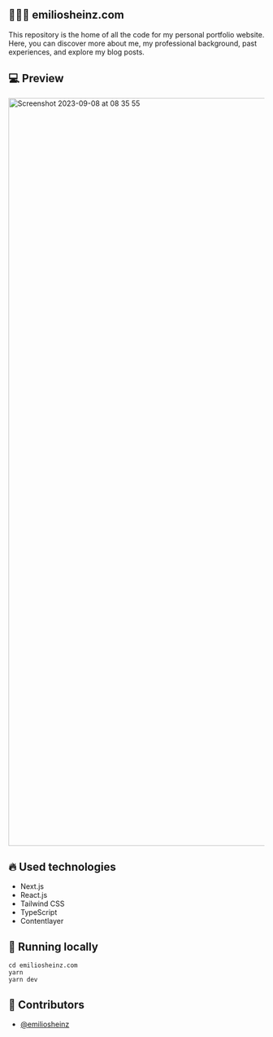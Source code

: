 ## 🧙🏼‍♂️ emiliosheinz.com
This repository is the home of all the code for my personal portfolio website. Here, you can discover more about me, my professional background, past experiences, and explore my blog posts.

## :computer: Preview
<img width="1470" alt="Screenshot 2023-09-08 at 08 35 55" src="https://github.com/emiliosheinz/emiliosheinz.com/assets/103655828/c1d0a30f-b4d2-492f-a5c9-cceba21f5fcb">

## :fire: Used technologies
- Next.js
- React.js
- Tailwind CSS
- TypeScript
- Contentlayer

## :wrench: Running locally

```
cd emiliosheinz.com
yarn
yarn dev
```

## :man: Contributors
- [@emiliosheinz](https://github.com/emiliosheinz)
